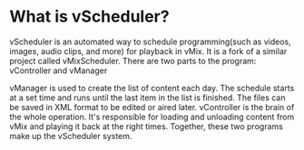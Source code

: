 What is vScheduler?
==========
vScheduler is an automated way to schedule programming(such as videos, images, audio clips, and more) for playback in vMix. It is a fork of a similar project called vMixScheduler.
There are two parts to the program: vController and vManager

vManager is used to create the list of content each day. The schedule starts at a set time and runs until the last item in the list is finished. The files can be saved in XML format to be edited or aired later.
vController is the brain of the whole operation. It's responsible for loading and unloading content from vMix and playing it back at the right times. Together, these two programs make up the vScheduler system.